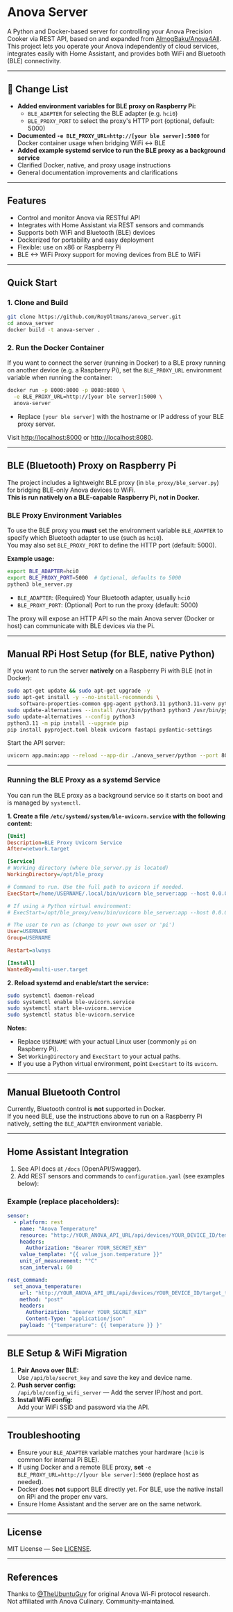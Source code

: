 # Anova Server

A Python and Docker-based server for controlling your Anova Precision Cooker via REST API, based on and expanded from [AlmogBaku/Anova4All](https://github.com/AlmogBaku/Anova4All). This project lets you operate your Anova independently of cloud services, integrates easily with Home Assistant, and provides both WiFi and Bluetooth (BLE) connectivity.

---

## 📝 Change List

- **Added environment variables for BLE proxy on Raspberry Pi:**  
  - `BLE_ADAPTER` for selecting the BLE adapter (e.g. `hci0`)
  - `BLE_PROXY_PORT` to select the proxy's HTTP port (optional, default: 5000)
- **Documented `-e BLE_PROXY_URL=http://[your ble server]:5000`** for Docker container usage when bridging WiFi <-> BLE
- **Added example systemd service to run the BLE proxy as a background service**
- Clarified Docker, native, and proxy usage instructions
- General documentation improvements and clarifications

---

## Features

- Control and monitor Anova via RESTful API
- Integrates with Home Assistant via REST sensors and commands
- Supports both WiFi and Bluetooth (BLE) devices
- Dockerized for portability and easy deployment
- Flexible: use on x86 or Raspberry Pi
- BLE <-> WiFi Proxy support for moving devices from BLE to WiFi

---

## Quick Start

### 1. Clone and Build

```bash
git clone https://github.com/RoyOltmans/anova_server.git
cd anova_server
docker build -t anova-server .
```

### 2. Run the Docker Container

If you want to connect the server (running in Docker) to a BLE proxy running on another device (e.g. a Raspberry Pi), set the `BLE_PROXY_URL` environment variable when running the container:

```bash
docker run -p 8000:8000 -p 8080:8080 \
  -e BLE_PROXY_URL=http://[your ble server]:5000 \
  anova-server
```

- Replace `[your ble server]` with the hostname or IP address of your BLE proxy server.

Visit [http://localhost:8000](http://localhost:8000) or [http://localhost:8080](http://localhost:8080).

---

## BLE (Bluetooth) Proxy on Raspberry Pi

The project includes a lightweight BLE proxy (in `ble_proxy/ble_server.py`) for bridging BLE-only Anova devices to WiFi.  
**This is run natively on a BLE-capable Raspberry Pi, not in Docker.**

### BLE Proxy Environment Variables

To use the BLE proxy you **must** set the environment variable `BLE_ADAPTER` to specify which Bluetooth adapter to use (such as `hci0`).  
You may also set `BLE_PROXY_PORT` to define the HTTP port (default: 5000).

**Example usage:**

```bash
export BLE_ADAPTER=hci0
export BLE_PROXY_PORT=5000  # Optional, defaults to 5000
python3 ble_server.py
```

- `BLE_ADAPTER`: (Required) Your Bluetooth adapter, usually `hci0`
- `BLE_PROXY_PORT`: (Optional) Port to run the proxy (default: 5000)

The proxy will expose an HTTP API so the main Anova server (Docker or host) can communicate with BLE devices via the Pi.

---

## Manual RPi Host Setup (for BLE, native Python)

If you want to run the server **natively** on a Raspberry Pi with BLE (not in Docker):

```bash
sudo apt-get update && sudo apt-get upgrade -y
sudo apt-get install -y --no-install-recommends \
    software-properties-common gpg-agent python3.11 python3.11-venv python3.11-distutils python3-pip
sudo update-alternatives --install /usr/bin/python3 python3 /usr/bin/python3.11 1
sudo update-alternatives --config python3
python3.11 -m pip install --upgrade pip
pip install pyproject.toml bleak uvicorn fastapi pydantic-settings
```

Start the API server:

```bash
uvicorn app.main:app --reload --app-dir ./anova_server/python --port 8000 --host 0.0.0.0
```

---

### Running the BLE Proxy as a systemd Service

You can run the BLE proxy as a background service so it starts on boot and is managed by `systemctl`.

**1. Create a file `/etc/systemd/system/ble-uvicorn.service` with the following content:**

```ini
[Unit]
Description=BLE Proxy Uvicorn Service
After=network.target

[Service]
# Working directory (where ble_server.py is located)
WorkingDirectory=/opt/ble_proxy

# Command to run. Use the full path to uvicorn if needed.
ExecStart=/home/USERNAME/.local/bin/uvicorn ble_server:app --host 0.0.0.0 --port 5000

# If using a Python virtual environment:
# ExecStart=/opt/ble_proxy/venv/bin/uvicorn ble_server:app --host 0.0.0.0 --port 5000

# The user to run as (change to your own user or 'pi')
User=USERNAME
Group=USERNAME

Restart=always

[Install]
WantedBy=multi-user.target
```

**2. Reload systemd and enable/start the service:**

```bash
sudo systemctl daemon-reload
sudo systemctl enable ble-uvicorn.service
sudo systemctl start ble-uvicorn.service
sudo systemctl status ble-uvicorn.service
```

**Notes:**
- Replace `USERNAME` with your actual Linux user (commonly `pi` on Raspberry Pi).
- Set `WorkingDirectory` and `ExecStart` to your actual paths.
- If you use a Python virtual environment, point `ExecStart` to its `uvicorn`.

---

## Manual Bluetooth Control

Currently, Bluetooth control is **not** supported in Docker.  
If you need BLE, use the instructions above to run on a Raspberry Pi natively, setting the `BLE_ADAPTER` environment variable.

---

## Home Assistant Integration

1. See API docs at `/docs` (OpenAPI/Swagger).
2. Add REST sensors and commands to `configuration.yaml` (see examples below):

### Example (replace placeholders):

```yaml
sensor:
  - platform: rest
    name: "Anova Temperature"
    resource: "http://YOUR_ANOVA_API_URL/api/devices/YOUR_DEVICE_ID/temperature"
    headers:
      Authorization: "Bearer YOUR_SECRET_KEY"
    value_template: "{{ value_json.temperature }}"
    unit_of_measurement: "°C"
    scan_interval: 60
```

```yaml
rest_command:
  set_anova_temperature:
    url: "http://YOUR_ANOVA_API_URL/api/devices/YOUR_DEVICE_ID/target_temperature"
    method: "post"
    headers:
      Authorization: "Bearer YOUR_SECRET_KEY"
      Content-Type: "application/json"
    payload: '{"temperature": {{ temperature }} }'
```

---

## BLE Setup & WiFi Migration

1. **Pair Anova over BLE:**  
   Use `/api/ble/secret_key` and save the key and device name.
2. **Push server config:**  
   `/api/ble/config_wifi_server` — Add the server IP/host and port.
3. **Install WiFi config:**  
   Add your WiFi SSID and password via the API.

---

## Troubleshooting

- Ensure your `BLE_ADAPTER` variable matches your hardware (`hci0` is common for internal Pi BLE).
- If using Docker and a remote BLE proxy, **set** `-e BLE_PROXY_URL=http://[your ble server]:5000` (replace host as needed).
- Docker does **not** support BLE directly yet. For BLE, use the native install on RPi and the proper env vars.
- Ensure Home Assistant and the server are on the same network.

---

## License

MIT License — See [LICENSE](LICENSE).

---

## References

Thanks to [@TheUbuntuGuy](https://gist.github.com/TheUbuntuGuy/225492a8dec816d49b70d9c21811e8b1) for original Anova Wi-Fi protocol research.  
Not affiliated with Anova Culinary. Community-maintained.

